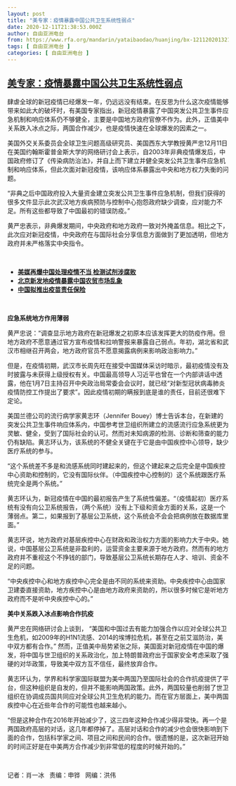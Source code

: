```yaml
---
layout: post
title: "美专家：疫情暴露中国公共卫生系统性弱点"
date: 2020-12-11T21:38:53.000Z
author: 自由亚洲电台
from: https://www.rfa.org/mandarin/yataibaodao/huanjing/bx-12112020132126.html
tags: [ 自由亚洲电台 ]
categories: [ 自由亚洲电台 ]
---
```

<!--1607722733000-->
[美专家：疫情暴露中国公共卫生系统性弱点](https://www.rfa.org/mandarin/yataibaodao/huanjing/bx-12112020132126.html)
------

<div>
<p/><p>肆虐全球的新冠疫情已经爆发一年，仍远远没有结束。在反思为什么这次疫情能够带来如此大的破坏时，有美国专家指出，新冠疫情暴露了中国突发公共卫生事件应急机制和响应体系仍不够健全，主要是中国地方政府官僚不作为。此外，正值美中关系跌入冰点之际，两国合作减少，也是疫情快速在全球爆发的因素之一。</p><p>美国外交关系委员会全球卫生问题高级研究员、美国西东大学教授黄严忠12月11日在美国约翰斯霍普金斯大学的网络研讨会上表示，自2003年非典疫情爆发后，中国政府修订了《传染病防治法》，并自上而下建立并健全突发公共卫生事件应急机制和响应体系，但此次面对新冠疫情，该响应体系暴露出中央和地方权力失衡的问题。</p><p>“非典之后中国政府投入大量资金建立突发公共卫生事件应急机制，但我们获得的很多文件显示此次武汉地方疾病预防与控制中心抱怨政府缺少调查，应对能力不足。所有这些都导致了中国最初的错误防疫。”</p><p>黄严忠表示，非典爆发期间，中央政府和地方政府一致对外掩盖信息。相比之下，此次应对新冠疫情，中央政府在与国际社会分享信息方面做到了更加透明，但地方政府并未严格落实中央指令。</p><p><br/></p><ul><li><a href="https://www.rfa.org/mandarin/yataibaodao/huanjing/hj-12042020141956.html"><strong>美媒再爆中国处理疫情不当 检测试剂涉腐败</strong></a></li><li><strong><a href="https://www.rfa.org/mandarin/yataibaodao/jingmao/hc-06182020131737.html">北京新发地疫情暴露中国农贸市场乱象</a></strong></li><li><strong><a href="https://www.rfa.org/mandarin/yataibaodao/huanjing/bx-10142020113819.html">中国拟推出疫苗责任保险</a></strong></li></ul><p><br/></p><p><strong>应急系统地方作用薄弱</strong></p><p>黄严忠说：“调查显示地方政府在新冠爆发之初原本应该发挥更大的防疫作用。但地方政府不愿意通过官方宣布疫情和拉响警报来暴露自己弱点。年初，湖北省和武汉市相继召开两会，地方政府官员不愿意揭露病例来影响政治影响力。”</p><p>但是，在疫情初期，武汉市长周先旺在接受中国媒体采访时暗示，最初疫情没有及时披露与未获得上级授权有关。中国最高领导人习近平也曾在一个内部讲话中透露，他在1<span>月</span>7<span>日主持召开中央政治局常委会会议时，就已经“对新型冠状病毒肺炎疫情防控工作提出了要求”。因此疫情初期的瞒报到底是谁的责任，目前还很难下定论。</span></p><p>美国兰德公司的流行病学家黄志环（Jennifer Bouey）博士告诉本台，在新建的突发公共卫生事件响应体系内，中国参考世卫组织所建立的流感流行应急系统更为灵敏、健全，受到了国际社会的认可。然而对未知病源的检测、诊断和筛查的能力仍有缺陷。黄志环认为，该系统的不健全关键在于它是由中国疾控中心领导，缺少医疗系统的参与。</p><p>“这个系统差不多是和流感系统同时建起来的，但这个建起来之后完全是中国疾控中心资助和控制的，它没有国际伙伴。（中国疾控中心控制的）这个系统跟医疗系统完全是两个系统。”</p><p>黄志环认为，新冠疫情在中国的最初报告产生了系统性偏差。“（疫情起初）医疗系统有没有向公卫系统报告，（两个系统）没有上下级和资金方面的关系，这是一个薄弱点。第二，如果报到了基层公卫系统，这个系统会不会会把病例放在数据库里面。”</p><p>黄志环说，地方政府对基层疾控中心在财政和政治权力方面的影响力大于中央。她说，中国基层公卫系统是非盈利的，运营资金主要来源于地方政府。然而有的地方政府并不重视这个不挣钱的部门，导致基层公卫系统长期存在人才、培训、资金不足的问题。</p><p>“中央疾控中心和地方疾控中心完全是由不同的系统来资助。中央疾控中心由国家卫建委直接资助，地方疾控中心是由地方政府来资助的，所以很多时候它是听地方政府而不是听中央疾控中心的。”</p><p><strong>美中关系跌入冰点影响合作抗疫</strong></p><p>黄严忠在网络研讨会上谈到， “美国和中国过去有能力加强合作以应对全球公共卫生危机，如2009年的H1N1流感、2014的埃博拉危机，甚至在之前艾滋防治，美中双方都有合作。” 然而，正值美中局势紧张之际，美国面对新冠疫情在中国的爆发，将中国与世卫组织的关系政治化，加上特朗普政府出于国家安全考虑采取了强硬的对华政策，导致美中双方互不信任，最终放弃合作。</p><p>黄志环认为，学界和科学家国际联盟为美中两国乃至国际社会的合作抗疫提供了平台，但这种组织是自发的，但并不能影响两国政策。此外，两国较量也削弱了世卫组织在协调成员国共同应对全球公共卫生危机的能力。而在官方层面上，美中两国疾控中心在近些年合作的可能性也越来越小。</p><p>“但是这种合作在2016年开始减少了，这三四年这种合作减少得非常快。再一个是两国政府高层的对话，这几年都停掉了。高层对话和合作的减少也会很快影响到下面的合作，包括科学家之间、项目之间和民间的合作。很遗憾的是，这次新冠开始的时间正好是在中美两方合作减少到非常低的程度的时候开始的。”</p><p><br/></p><p>记者：肖一冰   责编：申铧   网编：洪伟</p>
</div>
